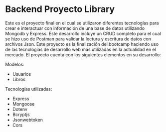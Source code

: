 # Backend Proyecto Library
Este es el proyecto final en el cual se utilizaron diferentes tecnologías para crear e interactuar con información de una base de datos utilizando Mongodb y Express.
Este desarrollo incluye un CRUD completo para el cual se hizo uso de Postman para validar la lectura y escritura de datos con archivos Json.
Este proyecto es la finalización del bootcamp haciendo uso de las tecnologías de desarrollo web más utilizadas en la actualidad en el mercado.
El proyecto cuenta con los siguientes elementos en su desarrollo:

Modelos:
- Usuarios
- Libros


Tecnologías utilizadas:
- Express
- Mongoose
- Dotenv
- Bcryptjs
- Jsonwebtoken
- Cors